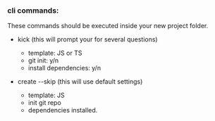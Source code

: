 ### cli commands:

These commands should be executed inside your new project folder.

- kick (this will prompt your for several questions)

  - template: JS or TS
  - git init: y/n
  - install dependencies: y/n

- create --skip (this will use default settings)
  - template: JS
  - init git repo
  - dependencies installed.
